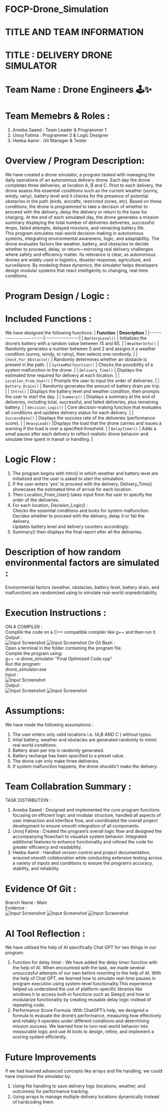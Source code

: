 # FOCP-Drone_Simulation
# TITLE AND TEAM INFORMATION
# TITLE : DELIVERY DRONE SIMULATOR
# Team Name : Drone Engineers 🕹️✨
# Team Memebrs & Roles :
1. Areeba Saeed : Team Leader & Programmer 1       
2. Urooj Fatima : Programmer 2 & Logic Designer 
3. Heeba Aamir : Git Manager & Tester 

# Overview / Program Description:
We have created a drone simulator, a program tasked with managing the daily operations of an autonomous delivery drone. Each day the drone completes three deliveries, at location A, B and C. Priot to each delivery, the drone assess the essential conditions such as the current weather (sunny, windy, rainy), battery level and it checks for the presence of potential  obstacles in the path (birds, aircrafts, restricted zones, etc). Based on these conditions, the drone is programmed to take a decision of whether to proceed with the delivery, delay the delivery or return to the base for charging. At the end of each simulated day, the drone generates a mission summary displaying the total number of deliveries deliveries, successful drops, failed attempts, delayed missions, and remaining battery life.   
This program simulates real-world decision-making in autonomous systems, integrating environmental awareness, logic, and adaptability. The drone evaluates factors like weather, battery, and obstacles to decide whether to proceed, delay, or return—mirroring real delivery challenges where safety and efficiency matter. Its relevance is clear, as autonomous drones are widely used in logistics, disaster response, agriculture, and surveillance. By modeling these dynamics, the simulator helps developers design modular systems that react intelligently to changing, real-time conditions.
# Program Design / Logic :
# Included Functions :
We have designed the following functions:
| **Function**           | **Description** |
|-------------------------|-----------------|
| `BatteryLevel()`        | Initializes the drone’s battery with a random value between 15 and 85. |
| `WeatherInfo()`         | Randomly generates a number between 0 and 2 and assigns it a weather condition (sunny, windy, or rainy), then selects one randomly. |
| `Check_For_Obstacle()`  | Randomly determines whether an obstacle is present in the path. |
| `SystemMalfunction()`   | Checks the possibility of a system malfunction in the drone. |
| `Delivery_Time()`       | Displays the estimated time required for delivery at each location. |
| `Location_From_User()`  | Prompts the user to input the order of deliveries. |
| `Battery_Drain()`       | Randomly generates the amount of battery drain per trip. |
| `Intro()`               | Displays the battery level and weather condition, then prompts the user to start the day. |
| `Summary()`             | Displays a summary at the end of deliveries, including total, successful, and failed deliveries, plus remaining battery. |
| `Decision_Logic()`      | Core decision-making function that evaluates all conditions and updates delivery status for each delivery. |
| `SuccessRate()`         | Displays the success rate of the deliveries (performance score). |
| `HeavyLoad()`           |Displays the load that the drone carries and issues a warning if the load is over a specified threshold. |
| `DelayTimer()`          | Adds a small pause after each delivery to reflect realistic drone behavior and simulate time spent in transit or handling. |
# Logic Flow :
1. The program begins with Intro() in which weather and battery level are initialized and the user is asked to start the simulation.   
2. If the user enters 'yes' to proceed with the delivery, Delivery_Time() showcases the estimated time of arrival for each location.   
3. Then Location_From_User() takes input from the user to specify the order of the deliveries.
4. For each location, Decision_Logic() :    
Checks the essential conditions and looks for system malfunction.    
Decides whether to proceed with the delivery, delay it or fail the delivery.    
Updates battery level and delivery counters accordingly.
5. Summary() then displays the final report after all the deliveries.
# Description of how random environmental factors are simulated :
Environmental factors (weather, obstacles, battery level, battery drain, and malfunction) are randomized using  to simulate real-world unpredictability.
# Execution Instructions :
ON A COMPILER :    
Complile the code on a C++ compatible compiler like g++ and then run it.    
Output :     
![Input Screenshot](https://github.com/AreebaSaeed17/FOCP-Drone_Simulation/blob/7144097288ffe087be43c07c8d0642f9d3b455bd/Images/D.png)
![Input Screenshot](https://github.com/AreebaSaeed17/FOCP-Drone_Simulation/blob/7144097288ffe087be43c07c8d0642f9d3b455bd/Images/E.png)
On Git Bash :   
Open a terminal in the folder containing the program file.       
Compile the program using:       
g++ -o drone_simulator "Final Optimized Code.cpp"            
Run the program:        
drone_simulator.exe           
Input :   
![Input Screenshot](https://github.com/AreebaSaeed17/FOCP-Drone_Simulation/blob/7144097288ffe087be43c07c8d0642f9d3b455bd/Images/A.png)     
Output :          
![Input Screenshot](https://github.com/AreebaSaeed17/FOCP-Drone_Simulation/blob/7144097288ffe087be43c07c8d0642f9d3b455bd/Images/B.png)
![Input Screenshot](https://github.com/AreebaSaeed17/FOCP-Drone_Simulation/blob/7144097288ffe087be43c07c8d0642f9d3b455bd/Images/C.png)
# Assumptions:
We have made the following assumptions :     
1. The user enters only valid locations i.e. (A,B AND C ) without typos.
2. Intial battery, weather and obstacles are generated randomly to mimic real world conditions.      
3. Battery drain per trip is randomly generated.           
4. Battery recharge has been specified to a preset value.
5. The drone can only make three deliveries.
6. If system malfunction happens, the drone shouldn't make the delivery.
# Team Collabration Summary :
TASK DISTRIBUTION :    
1. Areeba Saeed : Designed and implemented the core program functions focusing on efficient logic and modular structure, handled all aspects of user interaction and interface flow, and coordinated the overall project development to ensure smooth integration of all components.
2. Urooj Fatima : Created the program’s overall logic flow and designed the accompanying flowchart to visualize system behavior. Integrated additional features to enhance functionality and refined the code for greater efficiency and readability.
3. Heeba Aamir : Handled version control and project documentation, ensured smooth collaboration while conducting extensive testing across a variety of inputs and conditions to ensure the program’s accuracy, stability, and reliability.
# Evidence Of Git :
Branch Name : Main     
Evidence :        
![Input Screenshot](https://github.com/AreebaSaeed17/FOCP-Drone_Simulation/blob/7144097288ffe087be43c07c8d0642f9d3b455bd/Images/F.png)
![Input Screenshot](https://github.com/AreebaSaeed17/FOCP-Drone_Simulation/blob/7144097288ffe087be43c07c8d0642f9d3b455bd/Images/G.png)
![Input Screenshot](https://github.com/AreebaSaeed17/FOCP-Drone_Simulation/blob/7144097288ffe087be43c07c8d0642f9d3b455bd/Images/H.png)
# AI Tool Reflection :
We have utilised the help of AI specifically Chat GPT for two things in our program:    
1. Function for delay timer : We have added the delay timer function with the help of AI. When encountred with the task, we made several unsuccesful attempts of our own before resorting to the help of AI. With the help of Chat GPT, we learned how to simulate real-time pauses in program execution using system-level functionality.This experience helped us understand the use of platform-specific libraries like windows.h to access built-in functions such as Sleep() and how to modularize functionality by creating reusable delay logic instead of repeating code.     
2. Performance Score Formula :With ChatGPT’s help, we designed a formula to evaluate the drone’s performance, measuring how effectively and reliably it operates under different conditions and determining mission success. We learned how to turn real-world behavior into measurable logic and use AI tools to design, refine, and implement a scoring system efficiently.
# Future Improvements 
If we had learned advanced concepts like arrays and file handling, we could have improved the simulator by:     
1. Using file handling to save delivery logs (locations, weather, and outcomes) for performance tracking.        
2. Using arrays to manage multiple delivery locations dynamically instead of hardcoding them.               



